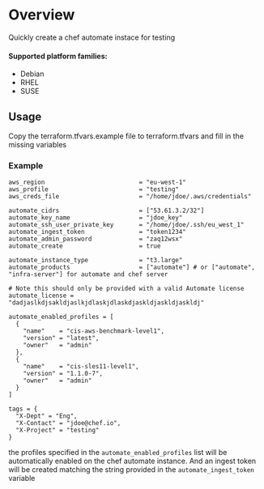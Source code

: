 # Overview
Quickly create a chef automate instace for testing

#### Supported platform families:
  * Debian
  * RHEL
  * SUSE

## Usage
Copy the terraform.tfvars.example file to terraform.tfvars and fill in the missing
variables

### Example
```
aws_region                          = "eu-west-1"
aws_profile                         = "testing"
aws_creds_file                      = "/home/jdoe/.aws/credentials"

automate_cidrs                      = ["53.61.3.2/32"]
automate_key_name                   = "jdoe_key"
automate_ssh_user_private_key       = "/home/jdoe/.ssh/eu_west_1"
automate_ingest_token               = "token1234"
automate_admin_password             = "zaq12wsx"
automate_create                     = true

automate_instance_type              = "t3.large"
automate_products                   = ["automate"] # or ["automate", "infra-server"] for automate and chef server

# Note this should only be provided with a valid Automate license
automate_license = "dadjaslkdjsakldjaslkjdlaskjdlaskdjaskldjaskldjaskldj"

automate_enabled_profiles = [
  {
    "name"    = "cis-aws-benchmark-level1",
    "version" = "latest",
    "owner"   = "admin"
  },
  {
    "name"    = "cis-sles11-level1",
    "version" = "1.1.0-7",
    "owner"   = "admin"
  }
]

tags = {
  "X-Dept" = "Eng",
  "X-Contact" = "jdoe@chef.io",
  "X-Project" = "testing"
}
```

the profiles specified in the `automate_enabled_profiles` list will be automatically enabled on the chef automate instance. And an ingest token will be created matching the string provided in the `automate_ingest_token` variable
